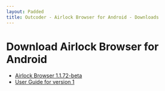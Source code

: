 ```yaml
---
layout: Padded
title: Outcoder - Airlock Browser for Android - Downloads
---
```


# Download Airlock Browser for Android

* [Airlock Browser 1.1.72-beta](https://github.com/OutcoderSoftware/AirlockBrowser/releases/download/v1.1.72-beta/com.outcoder.ibrowser.apk)  
* [User Guide for version 1](../UserGuides/V1/)